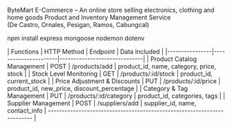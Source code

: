 ByteMart E-Commerce – An online store selling electronics, clothing and home goods 
Product and Inventory Management Service  
(De Castro, Ornales, Pesigan, Ramos, Cabungcal) 

npm install express mongoose nodemon dotenv

| Functions         | HTTP Method              | Endpoint                  | Data Included |
|----------------|----------------------|------------------------------|
| Product Catalog Management  | POST  | /products/add       | product_id, name, category, price, stock |
| Stock Level Monitoring | GET  | /products/:id/stock       | product_id, current_stock |
| Price Adjustment & Discounts  | PUT   | /products/:id/price         | product_id, new_price, discount_percentage |
| Category & Tag Management  | PUT   | /products/:id/category       | product_id, categories, tags |
| Supplier Management | POST  | /suppliers/add        | supplier_id, name, contact_info |
------------------------------------------------------------------------ |
